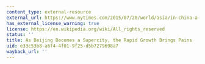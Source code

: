 ```yaml
---
content_type: external-resource
external_url: https://www.nytimes.com/2015/07/20/world/asia/in-china-a-supercity-rises-around-beijing.html?_r=0
has_external_license_warning: true
license: https://en.wikipedia.org/wiki/All_rights_reserved
status: ''
title: As Beijing Becomes a Supercity, the Rapid Growth Brings Pains
uid: e33c53b8-a6f4-4f01-9f25-d5b7279698a7
wayback_url: ''
---
```

